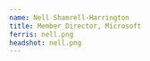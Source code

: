 ```yaml
---
name: Nell Shamrell-Harrington
title: Member Director, Microsoft
ferris: nell.png
headshot: nell.png
---
```

